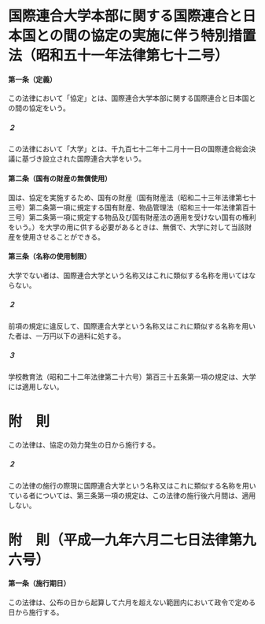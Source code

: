 # 国際連合大学本部に関する国際連合と日本国との間の協定の実施に伴う特別措置法（昭和五十一年法律第七十二号）
#### 第一条（定義）
この法律において「協定」とは、国際連合大学本部に関する国際連合と日本国との間の協定をいう。
##### ２
この法律において「大学」とは、千九百七十二年十二月十一日の国際連合総会決議に基づき設立された国際連合大学をいう。
#### 第二条（国有の財産の無償使用）
国は、協定を実施するため、国有の財産（国有財産法（昭和二十三年法律第七十三号）第二条第一項に規定する国有財産、物品管理法（昭和三十一年法律第百十三号）第二条第一項に規定する物品及び国有財産法の適用を受けない国有の権利をいう。）を大学の用に供する必要があるときは、無償で、大学に対して当該財産を使用させることができる。
#### 第三条（名称の使用制限）
大学でない者は、国際連合大学という名称又はこれに類似する名称を用いてはならない。
##### ２
前項の規定に違反して、国際連合大学という名称又はこれに類似する名称を用いた者は、一万円以下の過料に処する。
##### ３
学校教育法（昭和二十二年法律第二十六号）第百三十五条第一項の規定は、大学には適用しない。
# 附　則
この法律は、協定の効力発生の日から施行する。
##### ２
この法律の施行の際現に国際連合大学という名称又はこれに類似する名称を用いている者については、第三条第一項の規定は、この法律の施行後六月間は、適用しない。
# 附　則（平成一九年六月二七日法律第九六号）
#### 第一条（施行期日）
この法律は、公布の日から起算して六月を超えない範囲内において政令で定める日から施行する。
